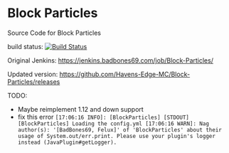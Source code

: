 # Block Particles
Source Code for Block Particles

build status: [![Build Status](https://jenkins.havensedgemc.com/job/BlockParticles/badge/icon)](https://jenkins.havensedgemc.com/job/BlockParticles/)


Original Jenkins: https://jenkins.badbones69.com/job/Block-Particles/

Updated version: https://github.com/Havens-Edge-MC/Block-Particles/releases

TODO:
- Maybe reimplement 1.12 and down support
- fix this error `[17:06:16 INFO]: [BlockParticles] [STDOUT] [BlockParticles] Loading the config.yml
[17:06:16 WARN]: Nag author(s): '[BadBones69, Felux]' of 'BlockParticles' about their usage of System.out/err.print. Please use your plugin's logger instead (JavaPlugin#getLogger).`
